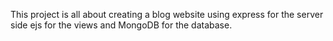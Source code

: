 This project is all about creating a blog website using express for the server side 
ejs for the views and MongoDB for the database.
